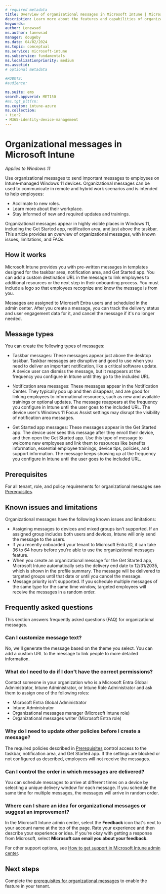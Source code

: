 ```yaml
---
# required metadata
title: Overview of organizational messages in Microsoft Intune | Microsoft Docs
description: Learn more about the features and capabilities of organizational messages.     
keywords:
author: Lenewsad
ms.author: lanewsad
manager: dougeby
ms.date: 04/02/2024
ms.topic: conceptual
ms.service: microsoft-intune
ms.subservice: fundamentals
ms.localizationpriority: medium     
ms.assetid: 
# optional metadata

#ROBOTS:
#audience:

ms.suite: ems
search.appverid: MET150
#ms.tgt_pltfrm:
ms.custom: intune-azure 
ms.collection:
- tier2
- M365-identity-device-management
---
```


# Organizational messages in Microsoft Intune 

*Applies to Windows 11*   

Use organizational messages to send important messages to employees on Intune-managed Windows 11 devices.  Organizational messages can be used to communicate in remote and hybrid work scenarios and is intended to help employees:  

* Acclimate to new roles.  
* Learn more about their workplace.
* Stay informed of new and required updates and trainings.  

Organizational messages appear in highly visible places in Windows 11, including the Get Started app, notification area, and just above the taskbar. This article provides an overview of organizational messages, with known issues, limitations, and FAQs.  

## How it works   

Microsoft Intune provides you with pre-written messages in templates designed for the taskbar area, notification area, and Get Started app. You can add a custom destination URL in the message to link employees to additional resources or the next step in their onboarding process. You must include a logo so that employees recognize and know the message is from you.  

Messages are assigned to Microsoft Entra users and scheduled in the admin center. After you create a message, you can track the delivery status and user engagement data for it, and cancel the message if it's no longer needed.   

## Message types  
You can create the following types of messages:  

* Taskbar messages: These messages appear just above the desktop taskbar. Taskbar messages are disruptive and good to use when you need to deliver an important notification, like a critical software update. A device user can dismiss the message, but it reappears at the frequency you configure in Intune until they go to the included URL.     

* Notification area messages: These messages appear in the Notification Center. They typically pop up and then disappear, and are good for linking employees to informational resources, such as new and available trainings or optional updates. The message reappears at the frequency you configure in Intune until the user goes to the included URL. The device user's Windows 11 Focus Assist settings may disrupt the visibility of notification area messages. 

* Get Started app messages: These messages appear in the Get Started app. The device user sees this message after they enroll their device, and then open the Get Started app. Use this type of message to welcome new employees and link them to resources like benefits information, essential employee trainings, device tips, policies, and support information. The message keeps showing up at the frequency you configure in Intune until the user goes to the included URL. 

## Prerequisites  
For all tenant, role, and policy requirements for organizational messages see [Prerequisites](organizational-messages-prerequisites.md).    

## Known issues and limitations  

Organizational messages have the following known issues and limitations:  

* Assigning messages to devices and mixed groups isn't supported. If an assigned group includes both users and devices, Intune will only send the message to the users. 
* If you recently onboarded your tenant to Microsoft Entra ID, it can take 36 to 64 hours before you're able to use the organizational messages feature.
* When you create an organizational message for the Get Started app, Microsoft Intune automatically sets the delivery end date to 12/31/2035, which is shown in the profile summary. The message will be delivered to targeted groups until that date or until you cancel the message.  
* Message priority isn't supported. If you schedule multiple messages of the same type for the same time window, targeted employees will receive the messages in a random order.  

## Frequently asked questions    
This section answers frequently asked questions (FAQ) for organizational messages.  

### Can I customize message text? 
No, we'll generate the message based on the theme you select. You can add a custom URL to the message to link people to more detailed information.   

### What do I need to do if I don't have the correct permissions?  
Contact someone in your organization who is a Microsoft Entra Global Administrator, Intune Administrator, or Intune Role Administrator and ask them to assign one of the following roles:  
 * Microsoft Entra Global Administrator 
 * Intune Administrator 
 * Organizational messages manager (Microsoft Intune role) 
 * Organizational messages writer (Microsoft Entra role)  

### Why do I need to update other policies before I create a message?  
The required policies described in [Prerequisites](organizational-messages-prerequisites.md) control access to the taskbar, notification area, and Get Started app. If the settings are blocked or not configured as described, employees will not receive the messages.   

### Can I control the order in which messages are delivered? 
You can schedule messages to arrive at different times on a device by selecting a unique delivery window for each message. If you schedule the same time for multiple messages, the messages will arrive in random order.  

### Where can I share an idea for organizational messages or suggest an improvement?  
In the Microsoft Intune admin center, select the **Feedback** icon that's next to your account name at the top of the page. Rate your experience and then describe your experience or idea. If you're okay with getting a response from Microsoft, select **Microsoft can email you about your feedback.**  

For other support options, see [How to get support in Microsoft Intune admin center](../../get-support.md).  

## Next steps  
Complete the [prerequisites for organizational messages](organizational-messages-prerequisites.md) to enable the feature in your tenant.     
